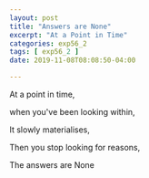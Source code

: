 ```yaml
---
layout: post
title: "Answers are None"
excerpt: "At a Point in Time"
categories: exp56_2
tags: [ exp56_2 ]
date: 2019-11-08T08:08:50-04:00

---
```


At a point in time,

when you've been looking within,

It slowly materialises,

Then you stop looking for reasons,

The answers are None
